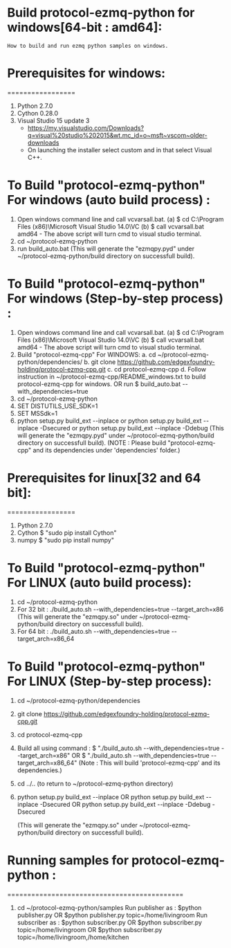 # Build protocol-ezmq-python for windows[64-bit : amd64]:
	How to build and run ezmq python samples on windows.

# Prerequisites for windows: 
=================
1. Python 2.7.0
2. Cython 0.28.0
3. Visual Studio 15 update 3
   - https://my.visualstudio.com/Downloads?q=visual%20studio%202015&wt.mc_id=o~msft~vscom~older-downloads
   - On launching the installer select custom and in that select Visual C++.

To Build "protocol-ezmq-python" For windows (auto build process) :
========================================================================
1. Open windows command line and call vcvarsall.bat.
    (a) $ cd C:\Program Files (x86)\Microsoft Visual Studio 14.0\VC
    (b) $ call vcvarsall.bat amd64
        - The above script will turn cmd to visual studio terminal.
2. cd ~/protocol-ezmq-python
3. run build_auto.bat
	(This will generate the "ezmqpy.pyd" under ~/protocol-ezmq-python/build directory
		on successfull build).

To Build "protocol-ezmq-python" For windows (Step-by-step process) : 
====================================================================
1. Open windows command line and call vcvarsall.bat.
    (a) $ cd C:\Program Files (x86)\Microsoft Visual Studio 14.0\VC
    (b) $ call vcvarsall.bat amd64
        - The above script will turn cmd to visual studio terminal.
2. Build "protocol-ezmq-cpp" For WINDOWS: 
	a. cd ~/protocol-ezmq-python/dependencies/ 
	b. git clone https://github.com/edgexfoundry-holding/protocol-ezmq-cpp.git
	c. cd protocol-ezmq-cpp
	d. Follow instruction in ~/protocol-ezmq-cpp/README_windows.txt
		to build protocol-ezmq-cpp for windows.
		OR
 	   run $ build_auto.bat --with_dependencies=true
3. cd ~/protocol-ezmq-python
4. SET DISTUTILS_USE_SDK=1
5. SET MSSdk=1
6. python setup.py build_ext --inplace
   or
   python setup.py build_ext --inplace -Dsecured
   or
   python setup.py build_ext --inplace -Ddebug
	(This will generate the "ezmqpy.pyd" under ~/protocol-ezmq-python/build directory
		on successfull build).
	(NOTE : Please build "protocol-ezmq-cpp" and its dependencies under 'dependencies' folder.)


# Prerequisites for linux[32 and 64 bit]:
=================
1. Python 2.7.0
2. Cython
	$ "sudo pip install Cython"
3. numpy
	$ "sudo pip install numpy"

To Build "protocol-ezmq-python" For LINUX (auto build process): 
=================================================================
1. cd ~/protocol-ezmq-python
2. For 32 bit :
    ./build_auto.sh --with_dependencies=true --target_arch=x86
	(This will generate the "ezmqpy.so" under ~/protocol-ezmq-python/build directory
		on successfull build).
3. For 64 bit :
    ./build_auto.sh --with_dependencies=true --target_arch=x86_64
 
To Build "protocol-ezmq-python" For LINUX (Step-by-step process): 
=================================================================
1. cd ~/protocol-ezmq-python/dependencies
2. git clone https://github.com/edgexfoundry-holding/protocol-ezmq-cpp.git
3. cd protocol-ezmq-cpp
4. Build all using command :
     $ "./build_auto.sh --with_dependencies=true --target_arch=x86"
	OR
     $ "./build_auto.sh --with_dependencies=true --target_arch=x86_64"
	(Note : This will build 'protocol-ezmq-cpp' and its dependencies.)
5. cd ../.. (to return to ~/protocol-ezmq-python directory)
6. python setup.py build_ext --inplace
	OR
	python setup.py build_ext --inplace -Dsecured
	OR
	python setup.py build_ext --inplace -Ddebug -Dsecured
	
	(This will generate the "ezmqpy.so" under ~/protocol-ezmq-python/build directory
		on successfull build).

# Running samples for protocol-ezmq-python : 
============================================
1. cd ~/protocol-ezmq-python/samples
	Run publisher as : $python publisher.py
		OR $python publisher.py topic=/home/livingroom
	Run subscriber as : $python subscriber.py
		OR $python subscriber.py topic=/home/livingroom
		OR $python subscriber.py topic=/home/livingroom,/home/kitchen

